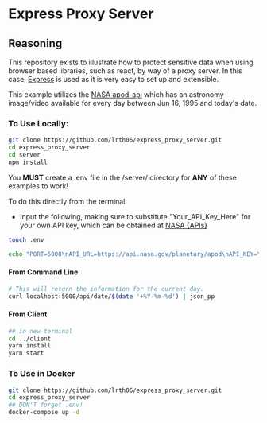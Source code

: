 # Express Proxy Server

## Reasoning

This repository exists to illustrate how to protect sensitive data when using browser based libraries, such as react, by way of a proxy server. In this case, [Express](https://github.com/expressjs/express) is used as it is very easy to set up and extensible.

This example utilizes the [NASA apod-api](https://github.com/nasa/apod-api) which has an astronomy image/video available for every day between Jun 16, 1995 and today's date.

### To Use Locally:

```bash
git clone https://github.com/lrth06/express_proxy_server.git
cd express_proxy_server
cd server
npm install
```

You **MUST** create a .env file in the /server/ directory for **ANY** of these examples to work!

To do this directly from the terminal:

- input the following, making sure to substitute "Your_API_Key_Here" for your own API key, which can be obtained at [NASA {APIs}](https://api.nasa.gov/)

```bash
touch .env

echo "PORT=5000\nAPI_URL=https://api.nasa.gov/planetary/apod\nAPI_KEY=Your_API_Key_Here" >> .env
```

#### From Command Line

```bash
# This will return the information for the current day.
curl localhost:5000/api/date/$(date '+%Y-%m-%d') | json_pp

```

#### From Client

```bash
## in new terminal
cd ../client
yarn install
yarn start
```

### To Use in Docker

```bash
git clone https://github.com/lrth06/express_proxy_server.git
cd express_proxy_server
## DON'T forget .env!
docker-compose up -d

```
